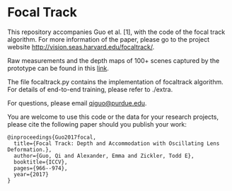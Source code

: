# Focal Track
This repository accompanies Guo et al. [1], with the code of the focal track algorithm. For more information of the paper, please go to the project website http://vision.seas.harvard.edu/focaltrack/.

Raw measurements and the depth maps of 100+ scenes captured by the prototype can be found in this [link](https://www.dropbox.com/scl/fo/j391ct8yutesm73kgh84l/AM9qxG1EvejjoyT1UFD1vos?rlkey=nsnn71odtkeqcquy04wn1wid4&st=hwsiia1m&dl=0).

The file focaltrack.py contains the implementation of focaltrack algorithm. For details of end-to-end training, please refer to ./extra.

For questions, please email qiguo@purdue.edu. 

You are welcome to use this code or the data for your research projects, please cite the following paper should you publish your work:

```
@inproceedings{Guo2017focal,
  title={Focal Track: Depth and Accommodation with Oscillating Lens Deformation.},
  author={Guo, Qi and Alexander, Emma and Zickler, Todd E},
  booktitle={ICCV},
  pages={966--974},
  year={2017}
}
```

